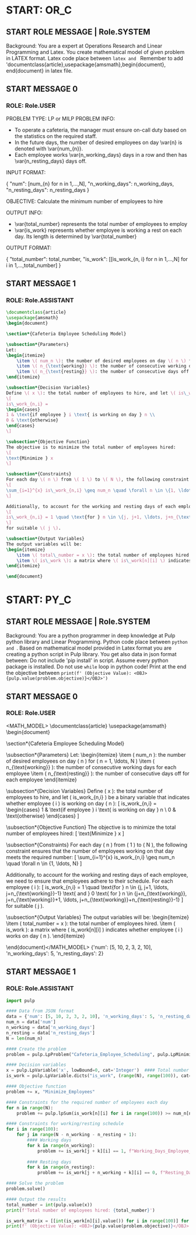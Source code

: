 # START: OR_C 
## START ROLE MESSAGE | Role.SYSTEM 
Background: You are a expert at Operations Research and Linear Programming and Latex. You create mathematical model of given problem in LATEX format. Latex code place between ```latex and ``` Remember to add 'documentclass{article},usepackage{amsmath},begin{document}, end{document} in latex file. 
## START MESSAGE 0 
### ROLE: Role.USER
<DESCRIPTION>
PROBLEM TYPE: LP or MILP
PROBLEM INFO:

- To operate a cafeteria, the manager must ensure on-call duty based on the statistics on the required staff. 
- In the future days, the number of desired employees on day \var{n} is denoted with \var{num_{n}}.
- Each employee works \var{n_working_days} days in a row and then has \var{n_resting_days} days off.

INPUT FORMAT:

{
	"num": [num_{n} for n in 1,...,N],
	"n_working_days": n_working_days,
	"n_resting_days": n_resting_days
}


OBJECTIVE: Calculate the minimum number of employees to hire

OUTPUT INFO:

- \var{total_number} represents the total number of employees to employ
- \var{is_work} represents whether employee is working a rest on each day. Its length is determined by \var{total_number}

OUTPUT FORMAT:

{
	"total_number": total_number,
	"is_work": [[is_work_{n, i} for n in 1,...,N] for i in 1,...,total_number]
}
</DESCRIPTION>


## START MESSAGE 1 
### ROLE: Role.ASSISTANT
```latex
\documentclass{article}
\usepackage{amsmath}
\begin{document}

\section*{Cafeteria Employee Scheduling Model}

\subsection*{Parameters}
Let:
\begin{itemize}
    \item \( num_n \): the number of desired employees on day \( n \) for \( n = 1, \ldots, N \)
    \item \( n_{\text{working}} \): the number of consecutive working days for each employee 
    \item \( n_{\text{resting}} \): the number of consecutive days off for each employee
\end{itemize}

\subsection*{Decision Variables}
Define \( x \): the total number of employees to hire, and let \( is\_work_{n,i} \) be a binary variable that indicates whether employee \( i \) is working on day \( n \):
\[
is\_work_{n,i} = 
\begin{cases} 
1 & \text{if employee } i \text{ is working on day } n \\
0 & \text{otherwise} 
\end{cases}
\]

\subsection*{Objective Function}
The objective is to minimize the total number of employees hired:
\[
\text{Minimize } x
\]

\subsection*{Constraints}
For each day \( n \) from \( 1 \) to \( N \), the following constraint ensures that the number of employees working on that day meets the required number:
\[
\sum_{i=1}^{x} is\_work_{n,i} \geq num_n \quad \forall n \in \{1, \ldots, N\}
\]

Additionally, to account for the working and resting days of each employee, we need to ensure that employees adhere to their schedule. For each employee \( i \):
\[
is\_work_{n,i} = 1 \quad \text{for } n \in \{j, j+1, \ldots, j+n_{\text{working}}-1\} \text{ and } 0 \text{ for } n \in \{j+n_{\text{working}}, j+n_{\text{working}}+1, \ldots, j+n_{\text{working}}+n_{\text{resting}}-1\}
\]
for suitable \( j \).

\subsection*{Output Variables}
The output variables will be:
\begin{itemize}
    \item \( total\_number = x \): the total number of employees hired.
    \item \( is\_work \): a matrix where \( is\_work[n][i] \) indicates whether employee \( i \) works on day \( n \).
\end{itemize}

\end{document}
```

# START: PY_C 
## START ROLE MESSAGE | Role.SYSTEM 
Background: You are a python programmer in deep knowledge at Pulp python library and Linear Programming. Python code place between ```python and ```. Based on mathematical model provided in Latex format you are creating a python script in Pulp library. You get also data in json format between: <DATA></DATA> Do not include 'pip install' in script. Assume every python package is installed. Do not use `while` loop in python code! Print at the end the objective between <OBJ></OBJ> `print(f' (Objective Value): <OBJ>{pulp.value(problem.objective)}</OBJ>')` 
## START MESSAGE 0 
### ROLE: Role.USER
<MATH_MODEL>
\documentclass{article}
\usepackage{amsmath}
\begin{document}

\section*{Cafeteria Employee Scheduling Model}

\subsection*{Parameters}
Let:
\begin{itemize}
    \item \( num_n \): the number of desired employees on day \( n \) for \( n = 1, \ldots, N \)
    \item \( n_{\text{working}} \): the number of consecutive working days for each employee 
    \item \( n_{\text{resting}} \): the number of consecutive days off for each employee
\end{itemize}

\subsection*{Decision Variables}
Define \( x \): the total number of employees to hire, and let \( is\_work_{n,i} \) be a binary variable that indicates whether employee \( i \) is working on day \( n \):
\[
is\_work_{n,i} = 
\begin{cases} 
1 & \text{if employee } i \text{ is working on day } n \\
0 & \text{otherwise} 
\end{cases}
\]

\subsection*{Objective Function}
The objective is to minimize the total number of employees hired:
\[
\text{Minimize } x
\]

\subsection*{Constraints}
For each day \( n \) from \( 1 \) to \( N \), the following constraint ensures that the number of employees working on that day meets the required number:
\[
\sum_{i=1}^{x} is\_work_{n,i} \geq num_n \quad \forall n \in \{1, \ldots, N\}
\]

Additionally, to account for the working and resting days of each employee, we need to ensure that employees adhere to their schedule. For each employee \( i \):
\[
is\_work_{n,i} = 1 \quad \text{for } n \in \{j, j+1, \ldots, j+n_{\text{working}}-1\} \text{ and } 0 \text{ for } n \in \{j+n_{\text{working}}, j+n_{\text{working}}+1, \ldots, j+n_{\text{working}}+n_{\text{resting}}-1\}
\]
for suitable \( j \).

\subsection*{Output Variables}
The output variables will be:
\begin{itemize}
    \item \( total\_number = x \): the total number of employees hired.
    \item \( is\_work \): a matrix where \( is\_work[n][i] \) indicates whether employee \( i \) works on day \( n \).
\end{itemize}

\end{document}</MATH_MODEL>
<DATA>
{'num': [5, 10, 2, 3, 2, 10], 'n_working_days': 5, 'n_resting_days': 2}</DATA>


## START MESSAGE 1 
### ROLE: Role.ASSISTANT
```python
import pulp

#### Data from JSON format
data = {'num': [5, 10, 2, 3, 2, 10], 'n_working_days': 5, 'n_resting_days': 2}
num_n = data['num']
n_working = data['n_working_days']
n_resting = data['n_resting_days']
N = len(num_n)

#### Create the problem
problem = pulp.LpProblem("Cafeteria_Employee_Scheduling", pulp.LpMinimize)

#### Decision variables
x = pulp.LpVariable('x', lowBound=0, cat='Integer')  #### Total number of employees
is_work = pulp.LpVariable.dicts("is_work", (range(N), range(100)), cat='Binary')  #### 100 is arbitrary for maximum employees

#### Objective function
problem += x, "Minimize_Employees"

#### Constraints for the required number of employees each day
for n in range(N):
    problem += pulp.lpSum(is_work[n][i] for i in range(100)) >= num_n[n], f"Employee_Requirement_Day_{n+1}"

#### Constraints for working/resting schedule
for i in range(100):
    for j in range(N - n_working - n_resting + 1):
        #### Working days
        for k in range(n_working):
            problem += is_work[j + k][i] == 1, f"Working_Days_Employee_{i+1}_Start_{j+1}"
        
        #### Resting days
        for k in range(n_resting):
            problem += is_work[j + n_working + k][i] == 0, f"Resting_Days_Employee_{i+1}_After_Work_{j+1}"

#### Solve the problem
problem.solve()

#### Output the results
total_number = int(pulp.value(x))
print(f'Total number of employees hired: {total_number}')

is_work_matrix = [[int(is_work[n][i].value()) for i in range(100)] for n in range(N)]
print(f' (Objective Value): <OBJ>{pulp.value(problem.objective)}</OBJ>')
```


